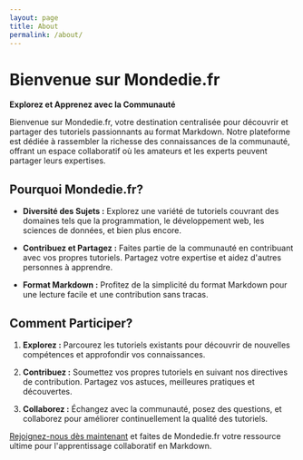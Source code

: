 ```yaml
---
layout: page
title: About
permalink: /about/
---
```


# Bienvenue sur Mondedie.fr

**Explorez et Apprenez avec la Communauté**

Bienvenue sur Mondedie.fr, votre destination centralisée pour découvrir et partager des tutoriels passionnants au format Markdown. Notre plateforme est dédiée à rassembler la richesse des connaissances de la communauté, offrant un espace collaboratif où les amateurs et les experts peuvent partager leurs expertises.

## Pourquoi Mondedie.fr?

- **Diversité des Sujets :** Explorez une variété de tutoriels couvrant des domaines tels que la programmation, le développement web, les sciences de données, et bien plus encore.
  
- **Contribuez et Partagez :** Faites partie de la communauté en contribuant avec vos propres tutoriels. Partagez votre expertise et aidez d'autres personnes à apprendre.

- **Format Markdown :** Profitez de la simplicité du format Markdown pour une lecture facile et une contribution sans tracas.

## Comment Participer?

1. **Explorez :** Parcourez les tutoriels existants pour découvrir de nouvelles compétences et approfondir vos connaissances.

2. **Contribuez :** Soumettez vos propres tutoriels en suivant nos directives de contribution. Partagez vos astuces, meilleures pratiques et découvertes.

3. **Collaborez :** Échangez avec la communauté, posez des questions, et collaborez pour améliorer continuellement la qualité des tutoriels.

[Rejoignez-nous dès maintenant](https://mondedie.fr) et faites de Mondedie.fr votre ressource ultime pour l'apprentissage collaboratif en Markdown.
